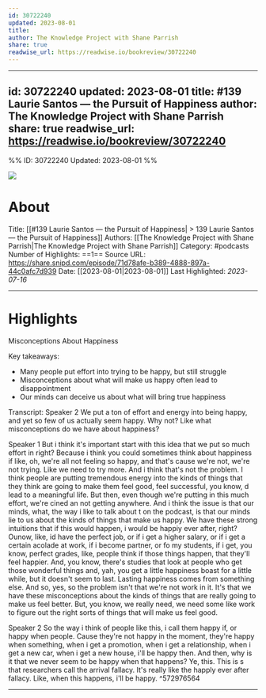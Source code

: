 ```yaml
---
id: 30722240
updated: 2023-08-01
title: 
author: The Knowledge Project with Shane Parrish
share: true
readwise_url: https://readwise.io/bookreview/30722240
---
```

---
id: 30722240
updated: 2023-08-01
title: #139 Laurie Santos —  the Pursuit of Happiness
author: The Knowledge Project with Shane Parrish
share: true
readwise_url: https://readwise.io/bookreview/30722240
---

%%
ID: 30722240
Updated: 2023-08-01
%%

![]( https://images.weserv.nl/?url=https%3A%2F%2Fssl-static.libsyn.com%2Fp%2Fassets%2F1%2F3%2F0%2F8%2F130880bf67879f6ed959afa2a1bf1c87%2Fpodcast-cover.png&w=100&h=100)

# About
Title: [[#139 Laurie Santos —  the Pursuit of Happiness| > 139 Laurie Santos —  the Pursuit of Happiness]]
Authors: [[The Knowledge Project with Shane Parrish|The Knowledge Project with Shane Parrish]]
Category: #podcasts
Number of Highlights: ==1==
Source URL: https://share.snipd.com/episode/71d78afe-b389-4888-897a-44c0afc7d939
Date: [[2023-08-01|2023-08-01]]
Last Highlighted: *2023-07-16*

---

# Highlights

Misconceptions About Happiness

Key takeaways:
- Many people put effort into trying to be happy, but still struggle
- Misconceptions about what will make us happy often lead to disappointment
- Our minds can deceive us about what will bring true happiness

Transcript:
Speaker 2
We put a ton of effort and energy into being happy, and yet so few of us actually seem happy. Why not? Like what misconceptions do we have about happiness?

Speaker 1
But i think it's important start with this idea that we put so much effort in right? Because i think you could sometimes think about happiness if like, oh, we're all not feeling so happy, and that's cause we're not, we're not trying. Like we need to try more. And i think that's not the problem. I think people are putting tremendous energy into the kinds of things that they think are going to make them feel good, feel successful, you know, d lead to a meaningful life. But then, even though we're putting in this much effort, we're cined an not getting anywhere. And i think the issue is that our minds, what, the way i like to talk about t on the podcast, is that our minds lie to us about the kinds of things that make us happy. We have these strong intuitions that if this would happen, i would be happiy ever after, right? Ounow, like, id have the perfect job, or if i get a higher salary, or if i get a certain acolade at work, if i become partner, or fo my students, if i get, you know, perfect grades, like, people think if those things happen, that they'll feel happier. And, you know, there's studies that look at people who get those wonderful things and, yah, you get a little happiness boast for a little while, but it doesn't seem to last. Lasting happiness comes from something else. And so, yes, so the problem isn't that we're not work in it. It's that we have these misconceptions about the kinds of things that are really going to make us feel better. But, you know, we really need, we need some like work to figure out the right sorts of things that will make us feel good.

Speaker 2
So the way i think of people like this, i call them happy if, or happy when people. Cause they're not happy in the moment, they're happy when something, when i get a promotion, when i get a relationship, when i get a new car, when i get a new house, i'll be happy then. And then, why is it that we never seem to be happy when that happens? Ye, this. This is s that researchers call the arrival fallacy. It's really like the happly ever after fallacy. Like, when this happens, i'll be happy. ^572976564

---